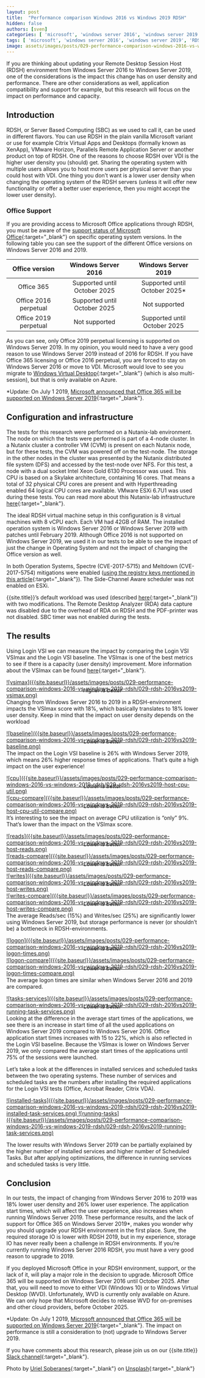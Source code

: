 ```yaml
---
layout: post
title:  "Performance comparison Windows 2016 vs Windows 2019 RDSH"
hidden: false
authors: [sven]
categories: [ 'microsoft', 'windows server 2016', 'windows server 2019' ]
tags: [ 'microsoft', 'windows server 2016', 'windows server 2019', 'RDSH', 'Office' ]
image: assets/images/posts/029-performance-comparison-windows-2016-vs-windows-2019-rdsh/029-rdsh-2016vs2019-feature-image.png
---
```

If you are thinking about updating your Remote Desktop Session Host (RDSH) environment from Windows Server 2016 to Windows Server 2019, one of the considerations is the impact this change has on user density and performance. There are other considerations as well, application compatibility and support for example, but this research will focus on the impact on performance and capacity.

## Introduction
RDSH, or Server Based Computing (SBC) as we used to call it, can be used in different flavors. You can use RDSH in the plain vanilla Microsoft variant or use for example Citrix Virtual Apps and Desktops (formally known as XenApp), VMware Horizon, Parallels Remote Application Server or another product on top of RDSH. One of the reasons to choose RDSH over VDI is the higher user density you (should) get. Sharing the operating system with multiple users allows you to host more users per physical server than you could host with VDI. One thing you don’t want is a lower user density when changing the operating system of the RDSH servers (unless it will offer new functionality or offer a better user experience, then you might accept the lower user density).

### Office Support
If you are providing access to Microsoft Office applications through RDSH, you must be aware of the [support status of Microsoft Office](https://products.office.com/en-us/office-system-requirements){:target="_blank"} on specific operating system versions. In the following table you can see the support of the different Office versions on Windows Server 2016 and 2019.

| Office version        | Windows Server 2016           | Windows Server 2019           |
| :-------------------: | :---------------------------: | :---------------------------: |
| Office 365            | Supported until October 2025	| Supported until October 2025* |
| Office 2016 perpetual	| Supported until October 2025  | Not supported                 |
| Office 2019 perpetual | Not supported	                | Supported until October 2025  |

As you can see, only Office 2019 perpetual licensing is supported on Windows Server 2019. In my opinion, you would need to have a very good reason to use Windows Server 2019 instead of 2016 for RDSH. If you have Office 365 licensing or Office 2016 perpetual, you are forced to stay on Windows Server 2016 or move to VDI. Microsoft would love to see you migrate to [Windows Virtual Desktop](https://azure.microsoft.com/en-us/services/virtual-desktop){:target="_blank"} (which is also multi-session), but that is only available on Azure.

*Update: On July 1 2019, [Microsoft announced that Office 365 will be supported on Windows Server 2019](https://www.microsoft.com/en-us/microsoft-365/blog/2019/07/01/improving-office-app-experience-virtual-environments){:target="_blank"}.

## Configuration and infrastructure
The tests for this research were performed on a Nutanix-lab environment. The node on which the tests were performed is part of a 4-node cluster. In a Nutanix cluster a controller VM (CVM) is present on each Nutanix node, but for these tests, the CVM was powered off on the test-node. The storage in the other nodes in the cluster was presented by the Nutanix distributed file system (DFS) and accessed by the test-node over NFS. For this test, a node with a dual socket Intel Xeon Gold 6130 Processor was used. This CPU is based on a Skylake architecture, containing 16 cores. That means a total of 32 physical CPU cores are present and with Hyperthreading enabled 64 logical CPU cores are available. VMware ESXi 6.7U1 was used during these tests. You can read more about this Nutanix-lab infrastructure [here]({{site.baseurl}}/nutanix-lab-architecture-and-hardware-setup-overview-2019){:target="_blank"}.

The ideal RDSH virtual machine setup in this configuration is 8 virtual machines with 8 vCPU each. Each VM had 42GB of RAM. The installed operation system is Windows Server 2016 or Windows Server 2019 with patches until February 2019. Although Office 2016 is not supported on Windows Server 2019, we used it in our tests to be able to see the impact of just the change in Operating System and not the impact of changing the Office version as well.

In both Operation Systems, Spectre (CVE-2017-5715) and Meltdown (CVE-2017-5754) mitigations were enabled ([using the registry keys mentioned in this article](https://support.microsoft.com/en-us/help/4072698/windows-server-speculative-execution-side-channel-vulnerabilities-prot){:target="_blank"}). The Side-Channel Aware scheduler was not enabled on ESXi.

{{site.title}}’s default workload was used (described [here]({{site.baseurl}}/insight-in-the-testing-methodology){:target="_blank"}) with two modifications. The Remote Desktop Analyzer (RDA) data capture was disabled due to the overhead of RDA on RDSH and the PDF-printer was not disabled. SBC timer was not enabled during the tests.

## The results
Using Login VSI we can measure the impact by comparing the Login VSI VSImax and the Login VSI baseline. The VSImax is one of the best metrics to see if there is a capacity (user density) improvement. More information about the VSImax can be found [here](https://www.loginvsi.com/blog-alias/login-vsi/481-calculating-maximum-virtual-desktop-capacity-vsimax-explained){:target="_blank"}.

<a href="{{site.baseurl}}/assets/images/posts/029-performance-comparison-windows-2016-vs-windows-2019-rdsh/029-rdsh-2016vs2019-vsimax.png" data-lightbox="vsimax">
![vsimax]({{site.baseurl}}/assets/images/posts/029-performance-comparison-windows-2016-vs-windows-2019-rdsh/029-rdsh-2016vs2019-vsimax.png)
</a>
<p align="center" style="margin-top: -30px;" >
  <i>Higher is better</i>
</p>

Changing from Windows Server 2016 to 2019 in a RDSH-environment impacts the VSImax score with 18%, which basically translates to 18% lower user density. Keep in mind that the impact on user density depends on the workload

<a href="{{site.baseurl}}/assets/images/posts/029-performance-comparison-windows-2016-vs-windows-2019-rdsh/029-rdsh-2016vs2019-baseline.png" data-lightbox="baseline">
![baseline]({{site.baseurl}}/assets/images/posts/029-performance-comparison-windows-2016-vs-windows-2019-rdsh/029-rdsh-2016vs2019-baseline.png)
</a>
<p align="center" style="margin-top: -30px;" >
  <i>Lower is better</i>
</p>

The impact on the Login VSI baseline is 26% with Windows Server 2019, which means 26% higher response times of applications. That’s quite a high impact on the user experience!

<a href="{{site.baseurl}}/assets/images/posts/029-performance-comparison-windows-2016-vs-windows-2019-rdsh/029-rdsh-2016vs2019-host-cpu-util.png" data-lightbox="cpu">
![cpu]({{site.baseurl}}/assets/images/posts/029-performance-comparison-windows-2016-vs-windows-2019-rdsh/029-rdsh-2016vs2019-host-cpu-util.png)
</a>
<p align="center" style="margin-top: -30px;" >
  <i>Lower is better</i>
</p>

<a href="{{site.baseurl}}/assets/images/posts/029-performance-comparison-windows-2016-vs-windows-2019-rdsh/029-rdsh-2016vs2019-host-cpu-util-compare.png" data-lightbox="cpu-compare">
![cpu-compare]({{site.baseurl}}/assets/images/posts/029-performance-comparison-windows-2016-vs-windows-2019-rdsh/029-rdsh-2016vs2019-host-cpu-util-compare.png)
</a>
<p align="center" style="margin-top: -30px;" >
  <i>Lower is better</i>
</p>

It’s interesting to see the impact on average CPU utilization is “only” 9%. That’s lower than the impact on the VSImax score.

<a href="{{site.baseurl}}/assets/images/posts/029-performance-comparison-windows-2016-vs-windows-2019-rdsh/029-rdsh-2016vs2019-host-reads.png" data-lightbox="reads">
![reads]({{site.baseurl}}/assets/images/posts/029-performance-comparison-windows-2016-vs-windows-2019-rdsh/029-rdsh-2016vs2019-host-reads.png)
</a>
<p align="center" style="margin-top: -30px;" >
  <i>Lower is better</i>
</p>

<a href="{{site.baseurl}}/assets/images/posts/029-performance-comparison-windows-2016-vs-windows-2019-rdsh/029-rdsh-2016vs2019-host-reads-compare.png" data-lightbox="reads-compare">
![reads-compare]({{site.baseurl}}/assets/images/posts/029-performance-comparison-windows-2016-vs-windows-2019-rdsh/029-rdsh-2016vs2019-host-reads-compare.png)
</a>
<p align="center" style="margin-top: -30px;" >
  <i>Lower is better</i>
</p>

<a href="{{site.baseurl}}/assets/images/posts/029-performance-comparison-windows-2016-vs-windows-2019-rdsh/029-rdsh-2016vs2019-host-writes.png" data-lightbox="writes">
![writes]({{site.baseurl}}/assets/images/posts/029-performance-comparison-windows-2016-vs-windows-2019-rdsh/029-rdsh-2016vs2019-host-writes.png)
</a>
<p align="center" style="margin-top: -30px;" >
  <i>Lower is better</i>
</p>

<a href="{{site.baseurl}}/assets/images/posts/029-performance-comparison-windows-2016-vs-windows-2019-rdsh/029-rdsh-2016vs2019-host-writes-compare.png" data-lightbox="writes-compare">
![writes-compare]({{site.baseurl}}/assets/images/posts/029-performance-comparison-windows-2016-vs-windows-2019-rdsh/029-rdsh-2016vs2019-host-writes-compare.png)
</a>
<p align="center" style="margin-top: -30px;" >
  <i>Lower is better</i>
</p>

The average Reads/sec (15%) and Writes/sec (25%) are significantly lower using Windows Server 2019, but storage performance is never (or shouldn’t be) a bottleneck in RDSH-environments.

<a href="{{site.baseurl}}/assets/images/posts/029-performance-comparison-windows-2016-vs-windows-2019-rdsh/029-rdsh-2016vs2019-logon-times.png" data-lightbox="logon">
![logon]({{site.baseurl}}/assets/images/posts/029-performance-comparison-windows-2016-vs-windows-2019-rdsh/029-rdsh-2016vs2019-logon-times.png)
</a>
<p align="center" style="margin-top: -30px;" >
  <i>Lower is better</i>
</p>

<a href="{{site.baseurl}}/assets/images/posts/029-performance-comparison-windows-2016-vs-windows-2019-rdsh/029-rdsh-2016vs2019-logon-times-compare.png" data-lightbox="logon-compare">
![logon-compare]({{site.baseurl}}/assets/images/posts/029-performance-comparison-windows-2016-vs-windows-2019-rdsh/029-rdsh-2016vs2019-logon-times-compare.png)
</a>
<p align="center" style="margin-top: -30px;" >
  <i>Lower is better</i>
</p>

The average logon times are similar when Windows Server 2016 and 2019 are compared.

<a href="{{site.baseurl}}/assets/images/posts/029-performance-comparison-windows-2016-vs-windows-2019-rdsh/029-rdsh-2016vs2019-running-task-services.png" data-lightbox="tasks-services">
![tasks-services]({{site.baseurl}}/assets/images/posts/029-performance-comparison-windows-2016-vs-windows-2019-rdsh/029-rdsh-2016vs2019-running-task-services.png)
</a>
<p align="center" style="margin-top: -30px;" >
  <i>Lower is better</i>
</p>

Looking at the difference in the average start times of the applications, we see there is an increase in start time of all the used applications on Windows Server 2019 compared to Windows Server 2016. Office application start times increases with 15 to 22%, which is also reflected in the Login VSI baseline. Because the VSImax is lower on Windows Server 2019, we only compared the average start times of the applications until 75% of the sessions were launched.

Let’s take a look at the differences in installed services and scheduled tasks between the two operating systems. These number of services and scheduled tasks are the numbers after installing the required applications for the Login VSI tests (Office, Acrobat Reader, Citrix VDA).

<a href="{{site.baseurl}}/assets/images/posts/029-performance-comparison-windows-2016-vs-windows-2019-rdsh/029-rdsh-2016vs2019-installed-task-services.png" data-lightbox="installed-tasks">
![installed-tasks]({{site.baseurl}}/assets/images/posts/029-performance-comparison-windows-2016-vs-windows-2019-rdsh/029-rdsh-2016vs2019-installed-task-services.png)
</a>

<a href="{{site.baseurl}}/assets/images/posts/029-performance-comparison-windows-2016-vs-windows-2019-rdsh/029-rdsh-2016vs2019-running-task-services.png" data-lightbox="running-tasks">
![running-tasks]({{site.baseurl}}/assets/images/posts/029-performance-comparison-windows-2016-vs-windows-2019-rdsh/029-rdsh-2016vs2019-running-task-services.png)
</a>

The lower results with Windows Server 2019 can be partially explained by the higher number of installed services and higher number of Scheduled Tasks. But after applying optimizations, the difference in running services and scheduled tasks is very little.

## Conclusion
In our tests, the impact of changing from Windows Server 2016 to 2019 was 18% lower user density and 26% lower user experience. The application start times, which will affect the user experience, also increases when running Windows Server 2019.  These performance results, and the lack of support for Office 365 on Windows Server 2019*, makes you wonder why you should upgrade your RDSH environment in the first place. Sure, the required storage IO is lower with RDSH 2019, but in my experience, storage IO has never really been a challenge in RDSH environments. If you’re currently running Windows Server 2016 RDSH, you must have a very good reason to upgrade to 2019.

If you deployed Microsoft Office in your RDSH environment, support, or the lack of it, will play a major role in the decision to upgrade. Microsoft Office 365 will be supported on Windows Server 2016 until October 2025. After that, you will need to move to either VDI (Windows 10) or to Windows Virtual Desktop (WVD). Unfortunately, WVD is currently only available on Azure. We can only hope that Microsoft decides to release WVD for on-premises and other cloud providers, before October 2025.

*Update: On July 1 2019, [Microsoft announced that Office 365 will be supported on Windows Server 2019](https://www.microsoft.com/en-us/microsoft-365/blog/2019/07/01/improving-office-app-experience-virtual-environments){:target="_blank"}. The impact on performance is still a consideration to (not) upgrade to Windows Server 2019.

If you have comments about this research, please join us on our {{site.title}} [Slack channel](https://{{site.title}}.slack.com){:target="_blank"}.

Photo by [Uriel Soberanes](https://unsplash.com/photos/L1bAGEWYCtk?utm_source=unsplash&utm_medium=referral&utm_content=creditCopyText){:target="_blank"} on [Unsplash](https://unsplash.com/search/photos/fight?utm_source=unsplash&utm_medium=referral&utm_content=creditCopyText){:target="_blank"}

